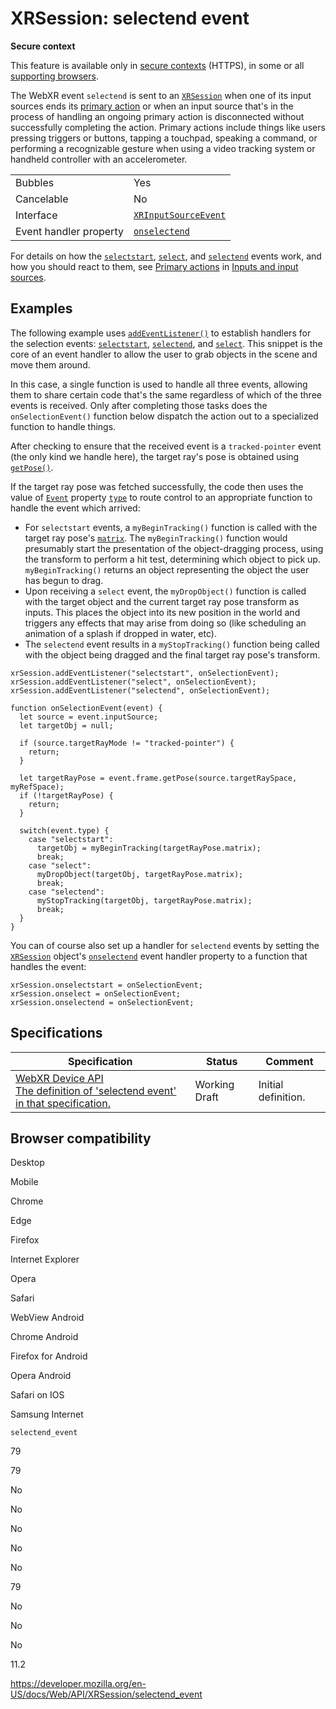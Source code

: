 XRSession: selectend event
==========================

**Secure context**

This feature is available only in [secure contexts](https://developer.mozilla.org/en-US/docs/Web/Security/Secure_Contexts) (HTTPS), in some or all [supporting browsers](#browser_compatibility).

The WebXR event `selectend` is sent to an [`XRSession`](../xrsession) when one of its input sources ends its [primary action](../webxr_device_api/inputs#primary_actions) or when an input source that's in the process of handling an ongoing primary action is disconnected without successfully completing the action. Primary actions include things like users pressing triggers or buttons, tapping a touchpad, speaking a command, or performing a recognizable gesture when using a video tracking system or handheld controller with an accelerometer.

<table><tbody><tr class="odd"><td>Bubbles</td><td>Yes</td></tr><tr class="even"><td>Cancelable</td><td>No</td></tr><tr class="odd"><td>Interface</td><td><a href="../xrinputsourceevent"><code>XRInputSourceEvent</code></a></td></tr><tr class="even"><td>Event handler property</td><td><a href="onselectend"><code>onselectend</code></a></td></tr></tbody></table>

For details on how the [`selectstart`](selectstart_event), [`select`](select_event), and [`selectend`](selectend_event) events work, and how you should react to them, see [Primary actions](../webxr_device_api/inputs#primary_actions) in [Inputs and input sources](../webxr_device_api/inputs).

Examples
--------

The following example uses [`addEventListener()`](../eventtarget/addeventlistener) to establish handlers for the selection events: [`selectstart`](selectstart_event), [`selectend`](selectend_event), and [`select`](select_event). This snippet is the core of an event handler to allow the user to grab objects in the scene and move them around.

In this case, a single function is used to handle all three events, allowing them to share certain code that's the same regardless of which of the three events is received. Only after completing those tasks does the `onSelectionEvent()` function below dispatch the action out to a specialized function to handle things.

After checking to ensure that the received event is a `tracked-pointer` event (the only kind we handle here), the target ray's pose is obtained using [`getPose()`](../xrframe/getpose).

If the target ray pose was fetched successfully, the code then uses the value of [`Event`](../event) property [`type`](../event/type) to route control to an appropriate function to handle the event which arrived:

-   For `selectstart` events, a `myBeginTracking()` function is called with the target ray pose's [`matrix`](../xrrigidtransform/matrix). The `myBeginTracking()` function would presumably start the presentation of the object-dragging process, using the transform to perform a hit test, determining which object to pick up. `myBeginTracking()` returns an object representing the object the user has begun to drag.
-   Upon receiving a `select` event, the `myDropObject()` function is called with the target object and the current target ray pose transform as inputs. This places the object into its new position in the world and triggers any effects that may arise from doing so (like scheduling an animation of a splash if dropped in water, etc).
-   The `selectend` event results in a `myStopTracking()` function being called with the object being dragged and the final target ray pose's transform.

<!-- -->

    xrSession.addEventListener("selectstart", onSelectionEvent);
    xrSession.addEventListener("select", onSelectionEvent);
    xrSession.addEventListener("selectend", onSelectionEvent);

    function onSelectionEvent(event) {
      let source = event.inputSource;
      let targetObj = null;

      if (source.targetRayMode != "tracked-pointer") {
        return;
      }

      let targetRayPose = event.frame.getPose(source.targetRaySpace, myRefSpace);
      if (!targetRayPose) {
        return;
      }

      switch(event.type) {
        case "selectstart":
          targetObj = myBeginTracking(targetRayPose.matrix);
          break;
        case "select":
          myDropObject(targetObj, targetRayPose.matrix);
          break;
        case "selectend":
          myStopTracking(targetObj, targetRayPose.matrix);
          break;
      }
    }

You can of course also set up a handler for `selectend` events by setting the [`XRSession`](../xrsession) object's [`onselectend`](onselectend) event handler property to a function that handles the event:

    xrSession.onselectstart = onSelectionEvent;
    xrSession.onselect = onSelectionEvent;
    xrSession.onselectend = onSelectionEvent;

Specifications
--------------

<table><thead><tr class="header"><th>Specification</th><th>Status</th><th>Comment</th></tr></thead><tbody><tr class="odd"><td><a href="https://immersive-web.github.io/webxr/#eventdef-xrsession-selectend">WebXR Device API<br />
<span class="small">The definition of 'selectend event' in that specification.</span></a></td><td><span class="spec-wd">Working Draft</span></td><td>Initial definition.</td></tr></tbody></table>

Browser compatibility
---------------------

Desktop

Mobile

Chrome

Edge

Firefox

Internet Explorer

Opera

Safari

WebView Android

Chrome Android

Firefox for Android

Opera Android

Safari on IOS

Samsung Internet

`selectend_event`

79

79

No

No

No

No

No

79

No

No

No

11.2

<a href="https://developer.mozilla.org/en-US/docs/Web/API/XRSession/selectend_event" class="_attribution-link">https://developer.mozilla.org/en-US/docs/Web/API/XRSession/selectend_event</a>
